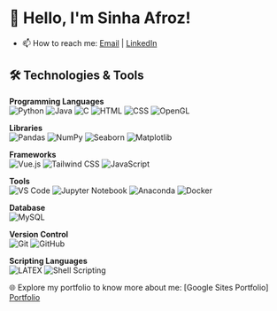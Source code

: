 # 👋 Hello, I'm Sinha Afroz!



- 📫 How to reach me: [Email](mailto:sinhaafroz16@gmail.com) | [LinkedIn](https://linkedin.com/in/sinha-afroz) 

## 🛠️ Technologies & Tools

**Programming Languages**  
![Python](https://img.shields.io/badge/-Python-333?style=flat&logo=python) ![Java](https://img.shields.io/badge/-Java-333?style=flat&logo=java) ![C](https://img.shields.io/badge/-C-333?style=flat&logo=c) ![HTML](https://img.shields.io/badge/-HTML-333?style=flat&logo=html5) ![CSS](https://img.shields.io/badge/-CSS-333?style=flat&logo=css3) ![OpenGL](https://img.shields.io/badge/-OpenGL-333?style=flat&logo=opengl)  

**Libraries**  
![Pandas](https://img.shields.io/badge/-Pandas-333?style=flat&logo=pandas) ![NumPy](https://img.shields.io/badge/-NumPy-333?style=flat&logo=numpy) ![Seaborn](https://img.shields.io/badge/-Seaborn-333?style=flat&logo=seaborn) ![Matplotlib](https://img.shields.io/badge/-Matplotlib-333?style=flat&logo=matplotlib)

**Frameworks**  
![Vue.js](https://img.shields.io/badge/-Vue.js-333?style=flat&logo=vue.js) ![Tailwind CSS](https://img.shields.io/badge/-Tailwind_CSS-333?style=flat&logo=tailwindcss) ![JavaScript](https://img.shields.io/badge/-JavaScript-333?style=flat&logo=javascript)

**Tools**  
![VS Code](https://img.shields.io/badge/-VS_Code-333?style=flat&logo=visual-studio-code) ![Jupyter Notebook](https://img.shields.io/badge/-Jupyter_Notebook-333?style=flat&logo=jupyter)
![Anaconda](https://img.shields.io/badge/-Anaconda-333?style=flat&logo=anaconda) ![Docker](https://img.shields.io/badge/-Docker-333?style=flat&logo=docker)

**Database**  
![MySQL](https://img.shields.io/badge/-MySQL-333?style=flat&logo=mysql)

**Version Control**  
![Git](https://img.shields.io/badge/-Git-333?style=flat&logo=git) ![GitHub](https://img.shields.io/badge/-GitHub-333?style=flat&logo=github)

**Scripting Languages**  
![LATEX](https://img.shields.io/badge/-LATEX-333?style=flat&logo=latex) ![Shell Scripting](https://img.shields.io/badge/-Shell_Scripting-333?style=flat&logo=linux)

🌐 Explore my portfolio to know more about me: [Google Sites Portfolio] [Portfolio](https://sites.google.com/view/sinhaafroz)

<!--### <h3 align="center">Hi, I am Sinha Afroz 👋 </h3>

<h3 align="left">Languages and Tools:</h3>
<p align="left"> <a href="https://www.cprogramming.com/" target="_blank" rel="noreferrer"> <img src="https://raw.githubusercontent.com/devicons/devicon/master/icons/c/c-original.svg" alt="c" width="40" height="40"/> </a> <a href="https://www.w3schools.com/css/" target="_blank" rel="noreferrer"> <img src="https://raw.githubusercontent.com/devicons/devicon/master/icons/css3/css3-original-wordmark.svg" alt="css3" width="40" height="40"/> </a> <a href="https://www.docker.com/" target="_blank" rel="noreferrer"> <img src="https://raw.githubusercontent.com/devicons/devicon/master/icons/docker/docker-original-wordmark.svg" alt="docker" width="40" height="40"/> </a> <a href="https://www.figma.com/" target="_blank" rel="noreferrer"> <img src="https://www.vectorlogo.zone/logos/figma/figma-icon.svg" alt="figma" width="40" height="40"/> </a> <a href="https://git-scm.com/" target="_blank" rel="noreferrer"> <img src="https://www.vectorlogo.zone/logos/git-scm/git-scm-icon.svg" alt="git" width="40" height="40"/> </a> <a href="https://www.w3.org/html/" target="_blank" rel="noreferrer"> <img src="https://raw.githubusercontent.com/devicons/devicon/master/icons/html5/html5-original-wordmark.svg" alt="html5" width="40" height="40"/> </a> <a href="https://www.java.com" target="_blank" rel="noreferrer"> <img src="https://raw.githubusercontent.com/devicons/devicon/master/icons/java/java-original.svg" alt="java" width="40" height="40"/> </a> <a href="https://developer.mozilla.org/en-US/docs/Web/JavaScript" target="_blank" rel="noreferrer"> <img src="https://raw.githubusercontent.com/devicons/devicon/master/icons/javascript/javascript-original.svg" alt="javascript" width="40" height="40"/> </a> <a href="https://www.linux.org/" target="_blank" rel="noreferrer"> <img src="https://raw.githubusercontent.com/devicons/devicon/master/icons/linux/linux-original.svg" alt="linux" width="40" height="40"/> </a> <a href="https://nodejs.org" target="_blank" rel="noreferrer"> <img src="https://raw.githubusercontent.com/devicons/devicon/master/icons/nodejs/nodejs-original-wordmark.svg" alt="nodejs" width="40" height="40"/> </a> <a href="https://www.php.net" target="_blank" rel="noreferrer"> <img src="https://raw.githubusercontent.com/devicons/devicon/master/icons/php/php-original.svg" alt="php" width="40" height="40"/> </a> <a href="https://www.python.org" target="_blank" rel="noreferrer"> <img src="https://raw.githubusercontent.com/devicons/devicon/master/icons/python/python-original.svg" alt="python" width="40" height="40"/> </a> <a href="https://tailwindcss.com/" target="_blank" rel="noreferrer"> <img src="https://www.vectorlogo.zone/logos/tailwindcss/tailwindcss-icon.svg" alt="tailwind" width="40" height="40"/> </a> <a href="https://vuejs.org/" target="_blank" rel="noreferrer"> <img src="https://raw.githubusercontent.com/devicons/devicon/master/icons/vuejs/vuejs-original-wordmark.svg" alt="vuejs" width="40" height="40"/> </a> </p>

**sinhaZ/sinhaZ** is a ✨ _special_ ✨ repository because its `README.md` (this file) appears on your GitHub profile.

Here are some ideas to get you started:

- 🔭 I’m currently working on ...
- 🌱 I’m currently learning ...
- 👯 I’m looking to collaborate on ...
- 🤔 I’m looking for help with ...
- 💬 Ask me about ...
- 📫 How to reach me: ...
- 😄 Pronouns: ...
- ⚡ Fun fact: ...
-->
